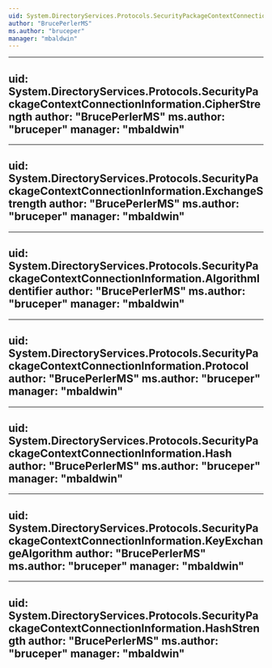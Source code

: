 ```yaml
---
uid: System.DirectoryServices.Protocols.SecurityPackageContextConnectionInformation
author: "BrucePerlerMS"
ms.author: "bruceper"
manager: "mbaldwin"
---
```


---
uid: System.DirectoryServices.Protocols.SecurityPackageContextConnectionInformation.CipherStrength
author: "BrucePerlerMS"
ms.author: "bruceper"
manager: "mbaldwin"
---

---
uid: System.DirectoryServices.Protocols.SecurityPackageContextConnectionInformation.ExchangeStrength
author: "BrucePerlerMS"
ms.author: "bruceper"
manager: "mbaldwin"
---

---
uid: System.DirectoryServices.Protocols.SecurityPackageContextConnectionInformation.AlgorithmIdentifier
author: "BrucePerlerMS"
ms.author: "bruceper"
manager: "mbaldwin"
---

---
uid: System.DirectoryServices.Protocols.SecurityPackageContextConnectionInformation.Protocol
author: "BrucePerlerMS"
ms.author: "bruceper"
manager: "mbaldwin"
---

---
uid: System.DirectoryServices.Protocols.SecurityPackageContextConnectionInformation.Hash
author: "BrucePerlerMS"
ms.author: "bruceper"
manager: "mbaldwin"
---

---
uid: System.DirectoryServices.Protocols.SecurityPackageContextConnectionInformation.KeyExchangeAlgorithm
author: "BrucePerlerMS"
ms.author: "bruceper"
manager: "mbaldwin"
---

---
uid: System.DirectoryServices.Protocols.SecurityPackageContextConnectionInformation.HashStrength
author: "BrucePerlerMS"
ms.author: "bruceper"
manager: "mbaldwin"
---
